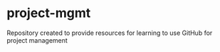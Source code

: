 # project-mgmt
Repository created to provide resources for learning to use GitHub for project management
